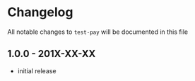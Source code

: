 # Changelog

All notable changes to `test-pay` will be documented in this file

## 1.0.0 - 201X-XX-XX

- initial release
